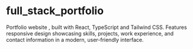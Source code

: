 # full_stack_portfolio
Portfolio website , built with React, TypeScript and Tailwind CSS. Features responsive design showcasing skills, projects, work experience, and contact information in a modern, user-friendly interface.
